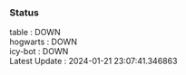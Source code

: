 ### Status


table : DOWN  
hogwarts : DOWN  
icy-bot : DOWN  
Latest Update : 2024-01-21 23:07:41.346863
